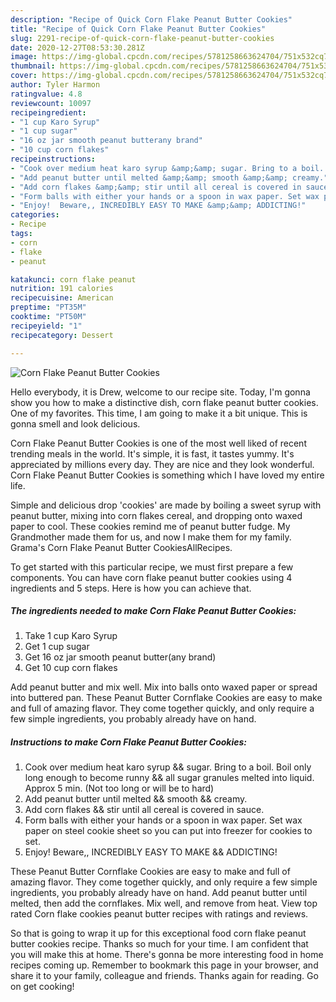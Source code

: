 ```yaml
---
description: "Recipe of Quick Corn Flake Peanut Butter Cookies"
title: "Recipe of Quick Corn Flake Peanut Butter Cookies"
slug: 2291-recipe-of-quick-corn-flake-peanut-butter-cookies
date: 2020-12-27T08:53:30.281Z
image: https://img-global.cpcdn.com/recipes/5781258663624704/751x532cq70/corn-flake-peanut-butter-cookies-recipe-main-photo.jpg
thumbnail: https://img-global.cpcdn.com/recipes/5781258663624704/751x532cq70/corn-flake-peanut-butter-cookies-recipe-main-photo.jpg
cover: https://img-global.cpcdn.com/recipes/5781258663624704/751x532cq70/corn-flake-peanut-butter-cookies-recipe-main-photo.jpg
author: Tyler Harmon
ratingvalue: 4.8
reviewcount: 10097
recipeingredient:
- "1 cup Karo Syrup"
- "1 cup sugar"
- "16 oz jar smooth peanut butterany brand"
- "10 cup corn flakes"
recipeinstructions:
- "Cook over medium heat karo syrup &amp;&amp; sugar. Bring to a boil. Boil only long enough to become runny &amp;&amp; all sugar granules melted into liquid. Approx 5 min. (Not too long or will be to hard)"
- "Add peanut butter until melted &amp;&amp; smooth &amp;&amp; creamy."
- "Add corn flakes &amp;&amp; stir until all cereal is covered in sauce."
- "Form balls with either your hands or a spoon in wax paper. Set wax paper on steel cookie sheet so you can put into freezer for cookies to set."
- "Enjoy!  Beware,, INCREDIBLY EASY TO MAKE &amp;&amp; ADDICTING!"
categories:
- Recipe
tags:
- corn
- flake
- peanut

katakunci: corn flake peanut 
nutrition: 191 calories
recipecuisine: American
preptime: "PT35M"
cooktime: "PT50M"
recipeyield: "1"
recipecategory: Dessert

---
```



![Corn Flake Peanut Butter Cookies](https://img-global.cpcdn.com/recipes/5781258663624704/751x532cq70/corn-flake-peanut-butter-cookies-recipe-main-photo.jpg)

Hello everybody, it is Drew, welcome to our recipe site. Today, I'm gonna show you how to make a distinctive dish, corn flake peanut butter cookies. One of my favorites. This time, I am going to make it a bit unique. This is gonna smell and look delicious.

Corn Flake Peanut Butter Cookies is one of the most well liked of recent trending meals in the world. It's simple, it is fast, it tastes yummy. It's appreciated by millions every day. They are nice and they look wonderful. Corn Flake Peanut Butter Cookies is something which I have loved my entire life.

Simple and delicious drop &#39;cookies&#39; are made by boiling a sweet syrup with peanut butter, mixing into corn flakes cereal, and dropping onto waxed paper to cool. These cookies remind me of peanut butter fudge. My Grandmother made them for us, and now I make them for my family. Grama&#39;s Corn Flake Peanut Butter CookiesAllRecipes.


To get started with this particular recipe, we must first prepare a few components. You can have corn flake peanut butter cookies using 4 ingredients and 5 steps. Here is how you can achieve that.

<!--inarticleads1-->

##### The ingredients needed to make Corn Flake Peanut Butter Cookies:

1. Take 1 cup Karo Syrup
1. Get 1 cup sugar
1. Get 16 oz jar smooth peanut butter(any brand)
1. Get 10 cup corn flakes


Add peanut butter and mix well. Mix into balls onto waxed paper or spread into buttered pan. These Peanut Butter Cornflake Cookies are easy to make and full of amazing flavor. They come together quickly, and only require a few simple ingredients, you probably already have on hand. 

<!--inarticleads2-->

##### Instructions to make Corn Flake Peanut Butter Cookies:

1. Cook over medium heat karo syrup &amp;&amp; sugar. Bring to a boil. Boil only long enough to become runny &amp;&amp; all sugar granules melted into liquid. Approx 5 min. (Not too long or will be to hard)
1. Add peanut butter until melted &amp;&amp; smooth &amp;&amp; creamy.
1. Add corn flakes &amp;&amp; stir until all cereal is covered in sauce.
1. Form balls with either your hands or a spoon in wax paper. Set wax paper on steel cookie sheet so you can put into freezer for cookies to set.
1. Enjoy!  Beware,, INCREDIBLY EASY TO MAKE &amp;&amp; ADDICTING!


These Peanut Butter Cornflake Cookies are easy to make and full of amazing flavor. They come together quickly, and only require a few simple ingredients, you probably already have on hand. Add peanut butter until melted, then add the cornflakes. Mix well, and remove from heat. View top rated Corn flake cookies peanut butter recipes with ratings and reviews. 

So that is going to wrap it up for this exceptional food corn flake peanut butter cookies recipe. Thanks so much for your time. I am confident that you will make this at home. There's gonna be more interesting food in home recipes coming up. Remember to bookmark this page in your browser, and share it to your family, colleague and friends. Thanks again for reading. Go on get cooking!
